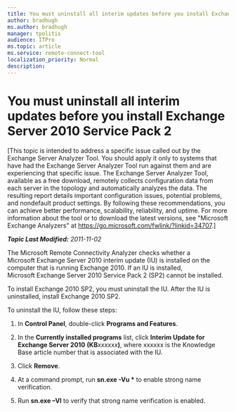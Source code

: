 ```yaml
---
title: You must uninstall all interim updates before you install Exchange Server 2010 Service Pack 2
author: bradhugh
ms.author: bradhugh
manager: tpolitis
audience: ITPro 
ms.topic: article 
ms.service: remote-connect-tool
localization_priority: Normal
description: 
---
```


<div data-xmlns="https://www.w3.org/1999/xhtml">

<div class="topic" data-xmlns="https://www.w3.org/1999/xhtml" data-msxsl="urn:schemas-microsoft-com:xslt" data-cs="https://msdn.microsoft.com/">

<div data-asp="https://msdn2.microsoft.com/asp">

# You must uninstall all interim updates before you install Exchange Server 2010 Service Pack 2

</div>

<div id="mainSection">

<div id="mainBody">

\[This topic is intended to address a specific issue called out by the Exchange Server Analyzer Tool. You should apply it only to systems that have had the Exchange Server Analyzer Tool run against them and are experiencing that specific issue. The Exchange Server Analyzer Tool, available as a free download, remotely collects configuration data from each server in the topology and automatically analyzes the data. The resulting report details important configuration issues, potential problems, and nondefault product settings. By following these recommendations, you can achieve better performance, scalability, reliability, and uptime. For more information about the tool or to download the latest versions, see "Microsoft Exchange Analyzers" at <https://go.microsoft.com/fwlink/?linkid=34707>.\] <span> </span>

_**Topic Last Modified:** 2011-11-02_

The Microsoft Remote Connectivity Analyzer checks whether a Microsoft Exchange Server 2010 interim update (IU) is installed on the computer that is running Exchange 2010. If an IU is installed, Microsoft Exchange Server 2010 Service Pack 2 (SP2) cannot be installed.

To install Exchange 2010 SP2, you must uninstall the IU. After the IU is uninstalled, install Exchange 2010 SP2.

To uninstall the IU, follow these steps:

1.  In **Control Panel**, double-click **Programs and Features**.

2.  In the **Currently installed programs** list, click **Interim Update for Exchange Server 2010** **(KB**<span></span>*xxxxxx*<span></span>**)**, where xxxxxx is the Knowledge Base article number that is associated with the IU.

3.  Click **Remove**.

4.  At a command prompt, run **sn.exe -Vu \*** to enable strong name verification.

5.  Run **sn.exe –Vl** to verify that strong name verification is enabled.

</div>

<span> </span>

</div>

</div>

</div>

